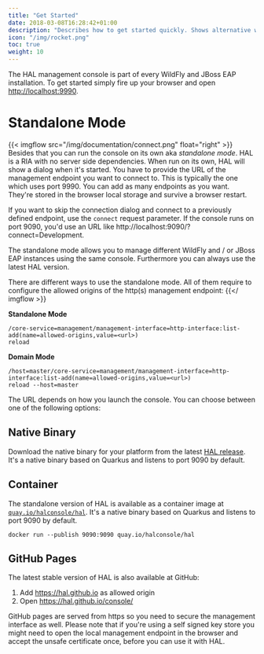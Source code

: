 ```yaml
---
title: "Get Started"
date: 2018-03-08T16:28:42+01:00
description: "Describes how to get started quickly. Shows alternative ways to launch and use the console."
icon: "/img/rocket.png"
toc: true
weight: 10
---
```

The HAL management console is part of every WildFly and JBoss EAP installation. To get started simply fire up your browser and open [http://localhost:9990](http://localhost:9990). 

# Standalone Mode

{{< imgflow src="/img/documentation/connect.png" float="right" >}}
Besides that you can run the console on its own aka *standalone mode*. HAL is a RIA with no server side dependencies. When run on its own, HAL will show a dialog when it's started. You have to provide the URL of the management endpoint you want to connect to. This is typically the one which uses port 9990. You can add as many endpoints as you want. They're stored in the browser local storage and survive a browser restart. 

If you want to skip the connection dialog and connect to a previously defined endpoint, use the `connect` request parameter. If the console runs on port 9090, you'd use an URL like http://localhost:9090/?connect=Development.

The standalone mode allows you to manage different WildFly and / or JBoss EAP instances using the same console. Furthermore you can always use the latest HAL version.

There are different ways to use the standalone mode. All of them require to configure the allowed origins of the http(s) management endpoint:
{{</ imgflow >}}

**Standalone Mode**

```shell
/core-service=management/management-interface=http-interface:list-add(name=allowed-origins,value=<url>)
reload
```
**Domain Mode**

```shell
/host=master/core-service=management/management-interface=http-interface:list-add(name=allowed-origins,value=<url>)
reload --host=master
``` 

The URL depends on how you launch the console. You can choose between one of the following options:

## Native Binary

Download the native binary for your platform from the latest [HAL release](https://github.com/hal/console/releases). It's a native binary based on Quarkus and listens to port 9090 by default.  

## Container

The standalone version of HAL is available as a container image at [`quay.io/halconsole/hal`](https://quay.io/repository/halconsole/hal). It's a native binary based on Quarkus and listens to port 9090 by default.

```shell
docker run --publish 9090:9090 quay.io/halconsole/hal
```

## GitHub Pages

The latest stable version of HAL is also available at GitHub:

1. Add https://hal.github.io as allowed origin
1. Open https://hal.github.io/console/

GitHub pages are served from https so you need to secure the management interface as well. Please note that if you're using a self signed key store you might need to open the local management endpoint in the browser and accept the unsafe certificate once, before you can use it with HAL.
